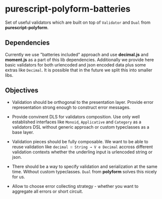 # purescript-polyform-batteries

Set of useful validators which are built on top of `Validator` and `Dual` from __purescript-polyform__.

## Dependencies

Currently we use "batteries included" approach and use __decimal.js__ and __moment.js__ as a part of this lib dependencies. Additionally we provide here basic validators for both urlencoded and json encoded data plus some extras like `Decimal`. It is possible that in the future we split this into smaller libs.

## Objectives

* Validation should be orthogonal to the presentation layer. Provide error representation strong enough to construct error messages.

* Provide convinent DLS for validators composition. Use only well established interfaces like `Monoid`, `Applicative` and `Category` as a validators DSL without generic approach or custom typeclasses as a base layer.

* Validation pieces should be fully composable. We want to be able to reuse validation like `decimal ∷ String → V e Decimal` accross different validation contexts whether the underling input is urlencoded string or json.

* There should be a way to specify validation and serialization at the same time. Without custom typeclasses. `Dual` from __polyform__ solves this nicely for us.

* Allow to choose error collecting strategy - whether you want to aggregate all errors or short circuit.

